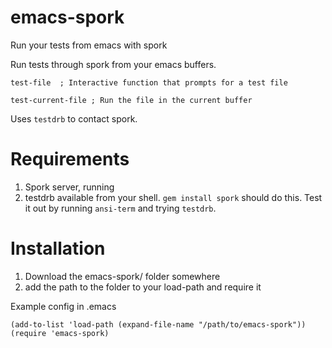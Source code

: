emacs-spork
===========

Run your tests from emacs with spork

Run tests through spork from your emacs buffers.

    test-file  ; Interactive function that prompts for a test file

    test-current-file ; Run the file in the current buffer

Uses `testdrb` to contact spork.

Requirements
===========

1. Spork server, running
2. testdrb available from your shell. `gem install spork` should do this. Test it out by running `ansi-term` and trying `testdrb`.


Installation
============

1. Download the emacs-spork/ folder somewhere
2. add the path to the folder to your load-path and require it

Example config in .emacs

    (add-to-list 'load-path (expand-file-name "/path/to/emacs-spork"))
    (require 'emacs-spork)
